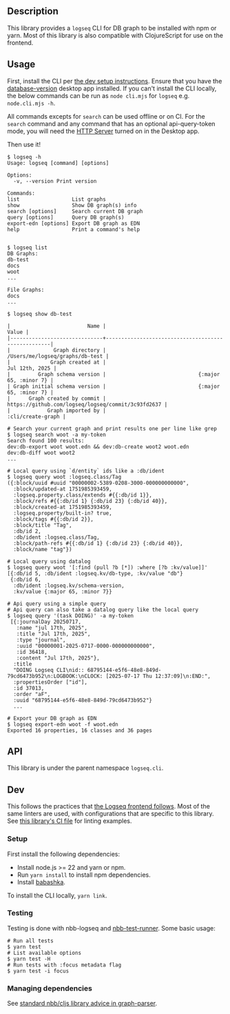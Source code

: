 ## Description

This library provides a `logseq` CLI for DB graph to be installed with npm or yarn. Most of this
library is also compatible with ClojureScript for use on the frontend.

## Usage

First, install the CLI per [the dev setup instructions](#setup). Ensure that you have the [database-version](/README.md#-database-version) desktop app installed. If you can't install the CLI locally, the below commands can be run as `node cli.mjs` for `logseq` e.g. `node.cli.mjs -h`.

All commands excepts for `search` can be used offline or on CI. For the `search` command and any command that has an optional api-query-token mode, you will need the [HTTP Server](https://docs.logseq.com/#/page/local%20http%20server) turned on in the Desktop app.

Then use it!

```
$ logseq -h
Usage: logseq [command] [options]

Options:
  -v, --version Print version

Commands:
list                 List graphs
show                 Show DB graph(s) info
search [options]     Search current DB graph
query [options]      Query DB graph(s)
export-edn [options] Export DB graph as EDN
help                 Print a command's help


$ logseq list
DB Graphs:
db-test
docs
woot
...

File Graphs:
docs
...

$ logseq show db-test

|                         Name |                                              Value |
|------------------------------+----------------------------------------------------|
|              Graph directory |                    /Users/me/logseq/graphs/db-test |
|             Graph created at |                                     Jul 12th, 2025 |
|         Graph schema version |                              {:major 65, :minor 7} |
| Graph initial schema version |                              {:major 65, :minor 7} |
|      Graph created by commit | https://github.com/logseq/logseq/commit/3c93fd2637 |
|            Graph imported by |                                  :cli/create-graph |

# Search your current graph and print results one per line like grep
$ logseq search woot -a my-token
Search found 100 results:
dev:db-export woot woot.edn && dev:db-create woot2 woot.edn
dev:db-diff woot woot2
...

# Local query using `d/entity` ids like a :db/ident
$ logseq query woot :logseq.class/Tag
({:block/uuid #uuid "00000002-5389-0208-3000-000000000000",
  :block/updated-at 1751985393459,
  :logseq.property.class/extends #{{:db/id 1}},
  :block/refs #{{:db/id 1} {:db/id 23} {:db/id 40}},
  :block/created-at 1751985393459,
  :logseq.property/built-in? true,
  :block/tags #{{:db/id 2}},
  :block/title "Tag",
  :db/id 2,
  :db/ident :logseq.class/Tag,
  :block/path-refs #{{:db/id 1} {:db/id 23} {:db/id 40}},
  :block/name "tag"})

# Local query using datalog
$ logseq query woot '[:find (pull ?b [*]) :where [?b :kv/value]]'
[{:db/id 5, :db/ident :logseq.kv/db-type, :kv/value "db"}
 {:db/id 6,
  :db/ident :logseq.kv/schema-version,
  :kv/value {:major 65, :minor 7}}

# Api query using a simple query
# Api query can also take a datalog query like the local query
$ logseq query '(task DOING)' -a my-token
 [{:journalDay 20250717,
   :name "jul 17th, 2025",
   :title "Jul 17th, 2025",
   :type "journal",
   :uuid "00000001-2025-0717-0000-000000000000",
   :id 36418,
   :content "Jul 17th, 2025"},
  :title
  "DOING Logseq CLI\nid:: 68795144-e5f6-48e8-849d-79cd6473b952\n:LOGBOOK:\nCLOCK: [2025-07-17 Thu 12:37:09]\n:END:",
  :propertiesOrder ["id"],
  :id 37013,
  :order "aF",
  :uuid "68795144-e5f6-48e8-849d-79cd6473b952"}
  ...

# Export your DB graph as EDN
$ logseq export-edn woot -f woot.edn
Exported 16 properties, 16 classes and 36 pages
```

## API

This library is under the parent namespace `logseq.cli`.

## Dev

This follows the practices that [the Logseq frontend
follows](/docs/dev-practices.md). Most of the same linters are used, with
configurations that are specific to this library. See [this library's CI
file](/.github/workflows/cli.yml) for linting examples.

### Setup

First install the following dependencies:
* Install node.js >= 22 and yarn or npm.
* Run `yarn install` to install npm dependencies.
* Install [babashka](https://github.com/babashka/babashka).

To install the CLI locally, `yarn link`.

### Testing

Testing is done with nbb-logseq and
[nbb-test-runner](https://github.com/nextjournal/nbb-test-runner). Some basic
usage:

```
# Run all tests
$ yarn test
# List available options
$ yarn test -H
# Run tests with :focus metadata flag
$ yarn test -i focus
```

### Managing dependencies

See [standard nbb/cljs library advice in graph-parser](/deps/graph-parser/README.md#managing-dependencies).
